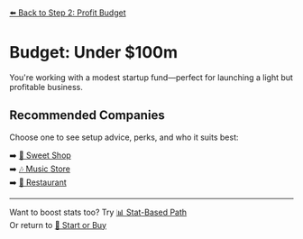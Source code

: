 [⬅️ Back to Step 2: Profit Budget](goal_profit.md)

# Budget: Under $100m
You're working with a modest startup fund—perfect for launching a light but profitable business.

## Recommended Companies

Choose one to see setup advice, perks, and who it suits best:

➡️ [🍬 Sweet Shop](rec_sweet_shop.md)  
➡️ [🎶 Music Store](rec_music_store.md)  
➡️ [🍝 Restaurant](rec_restaurant.md)

---

Want to boost stats too? Try [📊 Stat-Based Path](goal_stats.md)  
Or return to [🚀 Start or Buy](../start_or_buy.md)
